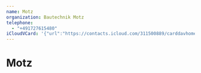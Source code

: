 ```yaml
---
name: Motz
organization: Bautechnik Motz
telephone:
  - "+491727615480"
iCloudVCard: '{"url":"https://contacts.icloud.com/311500889/carddavhome/card/C17AF517-5AB4-49DE-8313-1F8D622D04EC.vcf","etag":"\"kmfhb1o3\"","data":"BEGIN:VCARD\r\nVERSION:3.0\r\nFN:\r\nN:;Motz;;;\r\nUID:55494363-0D76-4901-8E52-41F7768B61EC\r\nPRODID:-//Apple Inc.//iOS 13.5.1//EN\r\nREV:2025-04-03T22:16:21Z\r\nORG:Bautechnik Motz;\r\nTEL:+491727615480\r\nEND:VCARD"}'
---
```

# Motz